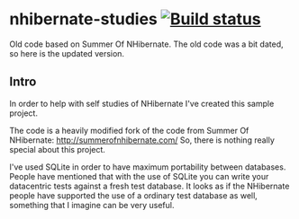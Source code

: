 # nhibernate-studies [![Build status](https://ci.appveyor.com/api/projects/status/iwadim1r79l0ucdc/branch/master?svg=true)](https://ci.appveyor.com/project/wallymathieu/nhibernate-studies/branch/master)

Old code based on Summer Of NHibernate. The old code was a bit dated, so here is the updated version.

## Intro

In order to help with self studies of NHibernate I've created this sample project. 

The code is a heavily modified fork of the code from Summer Of NHibernate:
http://summerofnhibernate.com/
So, there is nothing really special about this project.

I've used SQLite in order to have maximum portability between databases. People have mentioned that with the use of SQLite you can write your datacentric tests against a fresh test database. It looks as if the NHibernate people have supported the use of a ordinary test database as well, something that I imagine can be very useful.
